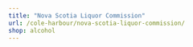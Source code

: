 ```yaml
---
title: "Nova Scotia Liquor Commission"
url: /cole-harbour/nova-scotia-liquor-commission/
shop: alcohol
---
```

